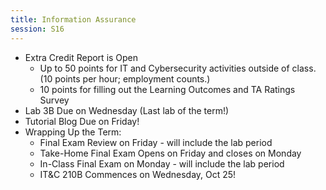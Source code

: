 ```yaml
---
title: Information Assurance
session: S16
---
```

* Extra Credit Report is Open
    * Up to 50 points for IT and Cybersecurity activities outside of class. (10 points per hour; employment counts.)
    * 10 points for filling out the Learning Outcomes and TA Ratings Survey
* Lab 3B Due on Wednesday (Last lab of the term!)
* Tutorial Blog Due on Friday!
* Wrapping Up the Term:
    * Final Exam Review on Friday - will include the lab period
    * Take-Home Final Exam Opens on Friday and closes on Monday
    * In-Class Final Exam on Monday - will include the lab period
    * IT&C 210B Commences on Wednesday, Oct 25!
